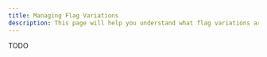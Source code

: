 ```yaml
---
title: Managing Flag Variations
description: This page will help you understand what flag variations are, how to create and manage them.
---
```


TODO